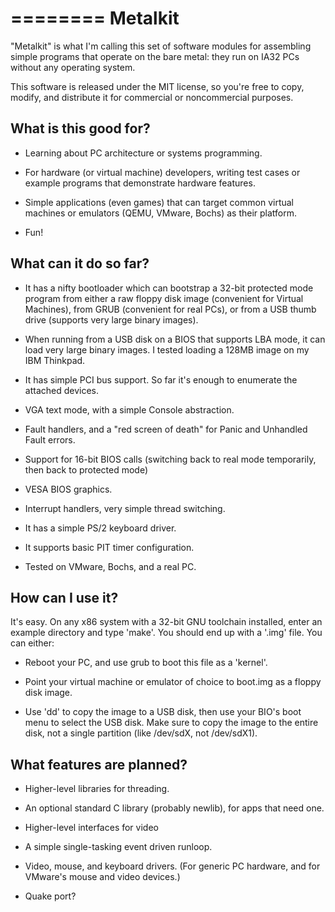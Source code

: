 ========
Metalkit
========

"Metalkit" is what I'm calling this set of software
modules for assembling simple programs that operate
on the bare metal: they run on IA32 PCs without any
operating system.

This software is released under the MIT license, so
you're free to copy, modify, and distribute it for
commercial or noncommercial purposes.


What is this good for?
----------------------

- Learning about PC architecture or systems programming.

- For hardware (or virtual machine) developers, writing
  test cases or example programs that demonstrate hardware
  features.

- Simple applications (even games) that can target common
  virtual machines or emulators (QEMU, VMware, Bochs) as
  their platform.

- Fun!


What can it do so far?
----------------------

- It has a nifty bootloader which can bootstrap a 32-bit
  protected mode program from either a raw floppy disk
  image (convenient for Virtual Machines), from GRUB
  (convenient for real PCs), or from a USB thumb drive
  (supports very large binary images).

- When running from a USB disk on a BIOS that supports
  LBA mode, it can load very large binary images. I tested
  loading a 128MB image on my IBM Thinkpad.

- It has simple PCI bus support. So far it's enough to
  enumerate the attached devices.

- VGA text mode, with a simple Console abstraction.

- Fault handlers, and a "red screen of death" for Panic
  and Unhandled Fault errors.

- Support for 16-bit BIOS calls (switching back to real mode
  temporarily, then back to protected mode)

- VESA BIOS graphics.

- Interrupt handlers, very simple thread switching.

- It has a simple PS/2 keyboard driver.

- It supports basic PIT timer configuration.

- Tested on VMware, Bochs, and a real PC.


How can I use it?
-----------------

It's easy. On any x86 system with a 32-bit GNU toolchain installed,
enter an example directory and type 'make'. You should end up with a
'.img' file. You can either:

 - Reboot your PC, and use grub to boot this file as a 'kernel'.

 - Point your virtual machine or emulator of choice to boot.img as a
   floppy disk image.

 - Use 'dd' to copy the image to a USB disk, then use your BIO's boot
   menu to select the USB disk. Make sure to copy the image to the
   entire disk, not a single partition (like /dev/sdX, not /dev/sdX1).


What features are planned?
--------------------------

- Higher-level libraries for threading.

- An optional standard C library (probably newlib), for apps that need one.

- Higher-level interfaces for video
- A simple single-tasking event driven runloop.

- Video, mouse, and keyboard drivers. (For generic
  PC hardware, and for VMware's mouse and video
  devices.)

- Quake port?

